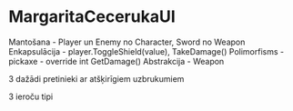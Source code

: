 # MargaritaCecerukaUI

Mantošana - Player un Enemy no Character, Sword no Weapon
Enkapsulācija -  player.ToggleShield(value), TakeDamage()
Polimorfisms - pickaxe - override int GetDamage()
Abstrakcija - Weapon 


3 dažādi pretinieki ar atšķirīgiem uzbrukumiem

3 ieroču tipi
